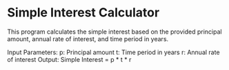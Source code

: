 # Simple Interest Calculator
This program calculates the simple interest based on the provided principal amount, annual rate of interest, and time period in years.

Input Parameters:
p: Principal amount
t: Time period in years
r: Annual rate of interest
Output:
Simple Interest = p * t * r


